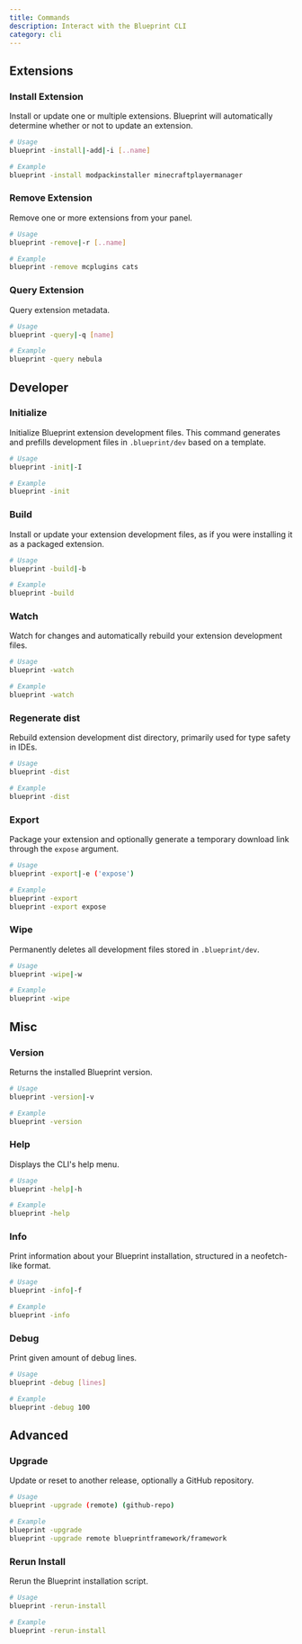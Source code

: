 ```yaml
---
title: Commands
description: Interact with the Blueprint CLI
category: cli
---
```


## Extensions

### Install Extension

Install or update one or multiple extensions. Blueprint will automatically determine whether or not to update an extension.

```bash
# Usage
blueprint -install|-add|-i [..name]

# Example
blueprint -install modpackinstaller minecraftplayermanager
```

### Remove Extension

Remove one or more extensions from your panel.

```bash
# Usage
blueprint -remove|-r [..name]

# Example
blueprint -remove mcplugins cats
```

### Query Extension

Query extension metadata.

```bash
# Usage
blueprint -query|-q [name]

# Example
blueprint -query nebula
```

## Developer

### Initialize

Initialize Blueprint extension development files. This command generates and prefills development files in `.blueprint/dev` based on a template.

```bash
# Usage
blueprint -init|-I

# Example
blueprint -init
```

### Build

Install or update your extension development files, as if you were installing it as a packaged extension.

```bash
# Usage
blueprint -build|-b

# Example
blueprint -build
```

### Watch

Watch for changes and automatically rebuild your extension development files.

```bash
# Usage
blueprint -watch

# Example
blueprint -watch
```

### Regenerate dist

Rebuild extension development dist directory, primarily used for type safety in IDEs.

```bash
# Usage
blueprint -dist

# Example
blueprint -dist
```

### Export

Package your extension and optionally generate a temporary download link through the `expose` argument.

```bash
# Usage
blueprint -export|-e ('expose')

# Example
blueprint -export
blueprint -export expose
```

### Wipe

Permanently deletes all development files stored in `.blueprint/dev`.

```bash
# Usage
blueprint -wipe|-w

# Example
blueprint -wipe
```

## Misc

### Version

Returns the installed Blueprint version.

```bash
# Usage
blueprint -version|-v

# Example
blueprint -version
```

### Help

Displays the CLI's help menu.

```bash
# Usage
blueprint -help|-h

# Example
blueprint -help
```

### Info

Print information about your Blueprint installation, structured in a neofetch-like format.

```bash
# Usage
blueprint -info|-f

# Example
blueprint -info
```

### Debug

Print given amount of debug lines.

```bash
# Usage
blueprint -debug [lines]

# Example
blueprint -debug 100
```

## Advanced

### Upgrade

Update or reset to another release, optionally a GitHub repository.

```bash
# Usage
blueprint -upgrade (remote) (github-repo)

# Example
blueprint -upgrade
blueprint -upgrade remote blueprintframework/framework
```

### Rerun Install

Rerun the Blueprint installation script.

```bash
# Usage
blueprint -rerun-install

# Example
blueprint -rerun-install
```
